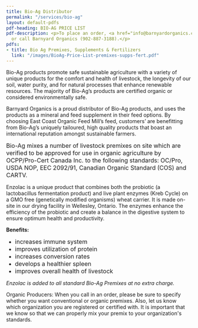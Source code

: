 ```yaml
---
title: Bio-Ag Distributor
permalink: "/services/bio-ag"
layout: default-pdfs
pdf-heading: BIO-AG PRICE LIST
pdf-description: <p>To place an order, <a href="info@barnyardorganics.com">email</a>
  or call Barnyard Organics (902-887-3188).</p>
pdfs:
- title: Bio Ag Premixes, Supplements & Fertilizers
  link: "/images/BioAg-Price-List-premixes-supps-fert.pdf"
---
```



Bio-Ag products promote safe sustainable agriculture with a variety of unique products for the comfort and health of livestock, the longevity of our soil, water purity, and for natural processes that enhance renewable resources.  The majority of Bio-Ag’s products are certified organic or considered environmentally safe.

<div><p>Barnyard Organics is a proud distributor of Bio-Ag products, and uses the products as a mineral and feed supplement in their feed options.  By choosing East Coast Organic Feed Mill’s feed, customers’ are benefitting from Bio-Ag’s uniquely tailoured, high quality products that boast an international reputation amongst sustainable farmers.</p><p><span style="font-size: 1rem;">Bio-Ag mixes a number of livestock premixes on site which are verified to be approved for use in organic agriculture by OCPP/Pro-Cert Canada Inc. to the following standards: OC/Pro, USDA NOP, EEC 2092/91, Canadian Organic Standard (COS) and CARTV.</span></p><p>Enzolac is a unique product that combines both the probiotic (a lactobacillus fermentation product) and live plant enzymes (Kreb Cycle) on a GMO free (genetically modified organisms) wheat carrier. It is made on-site in our drying facility in Wellesley, Ontario. The enzymes enhance the efficiency of the probiotic and create a balance in the digestive system to ensure optimum health and productivity.</p><p><b>Benefits:</b></p><p></p><ul><li><span style="font-size: 1rem;">increases immune system</span><br></li><li><span style="font-size: 1rem;">improves utilization of protein</span><br></li><li><span style="font-size: 1rem;">increases conversion rates</span><br></li><li><span style="font-size: 1rem;">develops a healthier spleen</span><br></li><li><span style="font-size: 1rem;">improves overall health of livestock</span><br></li></ul><p></p><p><i>Enzolac is added to all standard Bio-Ag Premixes at no extra charge.</i></p><p>Organic Producers:  When you call in an order, please be sure to specify whether you want conventional or organic premixes. Also, let us know which organization you are registered or certified with. It is important that we know so that we can properly mix your premix to your organization's standards.</p></div>

